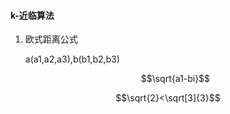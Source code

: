 

#### k-近临算法

1. 欧式距离公式

   a(a1,a2,a3),b(b1,b2,b3)

   $$\sqrt{a1-bi}$$

$$\sqrt{2}<\sqrt[3]{3}$$



